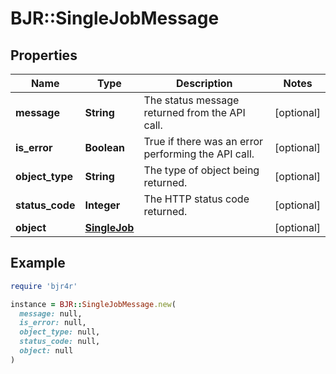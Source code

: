 # BJR::SingleJobMessage

## Properties

| Name | Type | Description | Notes |
| ---- | ---- | ----------- | ----- |
| **message** | **String** | The status message returned from the API call. | [optional] |
| **is_error** | **Boolean** | True if there was an error performing the API call. | [optional] |
| **object_type** | **String** | The type of object being returned. | [optional] |
| **status_code** | **Integer** | The HTTP status code returned. | [optional] |
| **object** | [**SingleJob**](SingleJob.md) |  | [optional] |

## Example

```ruby
require 'bjr4r'

instance = BJR::SingleJobMessage.new(
  message: null,
  is_error: null,
  object_type: null,
  status_code: null,
  object: null
)
```

